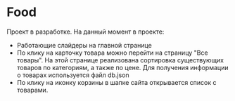 # Food

Проект в разработке. На данный момент в проекте:
- Работающие слайдеры на главной странице
- По клику на карточку товара можно перейти на страницу "Все товары". На этой странице реализована сортировка существующих товаров по категориям, а также по цене.
Для получения информации о товарах используется файл db.json 
- По клику на иконку корзины в шапке сайта открывается список с товарами.

